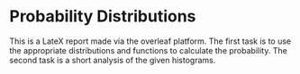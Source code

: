 # Probability Distributions
This is a LateX report made via the overleaf platform. The first task is to use the appropriate distributions and functions to calculate the probability.
The second task is a short analysis of the given histograms.
